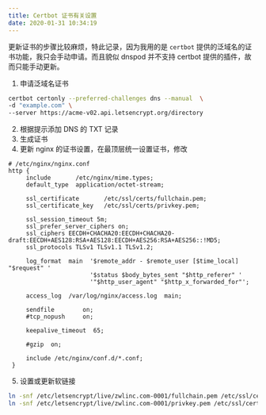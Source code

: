 ```yaml
---
title: Certbot 证书有关设置
date: 2020-01-31 10:34:19
---
```

更新证书的步骤比较麻烦，特此记录，因为我用的是 `certbot` 提供的泛域名的证书功能，我只会手动申请。而且貌似 dnspod 并不支持 certbot 提供的插件，故而只能手动更新。

<!--more-->
1. 申请泛域名证书
```bash
certbot certonly --preferred-challenges dns --manual  \
-d "example.com" \
--server https://acme-v02.api.letsencrypt.org/directory
```
2. 根据提示添加 DNS 的 TXT 记录
3. 生成证书
4. 更新 nginx 的证书设置，在最顶层统一设置证书，修改
```nginx
# /etc/nginx/nginx.conf 
http {
     include       /etc/nginx/mime.types;
     default_type  application/octet-stream;
 
     ssl_certificate       /etc/ssl/certs/fullchain.pem;
     ssl_certificate_key   /etc/ssl/certs/privkey.pem;
 
     ssl_session_timeout 5m;
     ssl_prefer_server_ciphers on;
     ssl_ciphers EECDH+CHACHA20:EECDH+CHACHA20-draft:EECDH+AES128:RSA+AES128:EECDH+AES256:RSA+AES256::!MD5;
     ssl_protocols TLSv1 TLSv1.1 TLSv1.2;
 
     log_format  main  '$remote_addr - $remote_user [$time_local] "$request" '
                       '$status $body_bytes_sent "$http_referer" '
                       '"$http_user_agent" "$http_x_forwarded_for"';
 
     access_log  /var/log/nginx/access.log  main;
 
     sendfile        on;
     #tcp_nopush     on;
 
     keepalive_timeout  65;
 
     #gzip  on;
 
     include /etc/nginx/conf.d/*.conf;
 }
```
5. 设置或更新软链接
```bash
ln -snf /etc/letsencrypt/live/zwlinc.com-0001/fullchain.pem /etc/ssl/certs/fullchain.pem 
ln -snf /etc/letsencrypt/live/zwlinc.com-0001/privkey.pem /etc/ssl/certs/privkey.pem 
```
